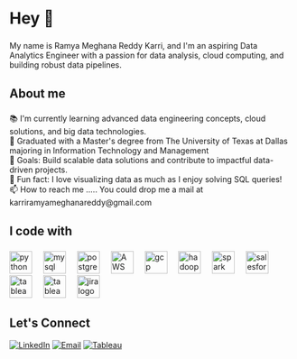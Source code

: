 <h1 align="left">Hey 👋</h1>

###

<p align="left">My name is Ramya Meghana Reddy Karri, and I'm an aspiring Data Analytics Engineer with a passion for data analysis, cloud computing, and building robust data pipelines.</p>

###

<h2 align="left">About me</h2>

###

<p align="left">📚 I'm currently learning advanced data engineering concepts, cloud solutions, and big data technologies.<br>🏫 Graduated with a Master's degree from The University of Texas at Dallas majoring in Information Technology and Management<br>🎯 Goals: Build scalable data solutions and contribute to impactful data-driven projects.<br>🎲 Fun fact: I love visualizing data as much as I enjoy solving SQL queries!<br>📫 How to reach me ..... You could drop me a mail at karriramyameghanareddy@gmail.com</p>

###

<h2 align="left">I code with</h2>

###

<div align="left">
  <img src="https://cdn.jsdelivr.net/gh/devicons/devicon/icons/python/python-original.svg" height="40" alt="python logo" />
  <img width="12" />
  <img src="https://cdn.jsdelivr.net/gh/devicons/devicon/icons/mysql/mysql-original.svg" height="40" alt="mysql logo" />
  <img width="12" />
  <img src="https://cdn.jsdelivr.net/gh/devicons/devicon/icons/postgresql/postgresql-original.svg" height="40" alt="postgresql logo" />
  <img width="12" />
  <img src="https://github.com/ramyameghana1299/images/blob/main/AWS.jpg" height="40" alt="AWS logo" />
  <img width="12" />
  <img src="https://github.com/ramyameghana1299/images/blob/main/GCP.gif" height="40" alt="gcp logo" />
  <img width="12" />
  <img src="https://cdn.jsdelivr.net/gh/devicons/devicon/icons/hadoop/hadoop-original.svg" height="40" alt="hadoop logo" />
  <img width="12" />
  <img src="https://github.com/ramyameghana1299/images/blob/main/spark.png" height="40" alt="spark logo" />
  <img width="12" />
  <img src="https://cdn.jsdelivr.net/gh/devicons/devicon/icons/salesforce/salesforce-original.svg" height="40" alt="salesforce logo" />
  <img width="12" />
  <img src="https://github.com/ramyameghana1299/images/blob/main/Tableau.png" height="40" alt="tableau logo" />
  <img width="12" />
   <img src="https://github.com/ramyameghana1299/images/blob/main/Microsoft-Power-BI-Symbol.png" height="40" alt="tableau logo" />
  <img width="12" />
  <img src="https://cdn.jsdelivr.net/gh/devicons/devicon/icons/jira/jira-original.svg" height="40" alt="jira logo" />
</div>

###

<h2 align="left">Let's Connect</h2>

<p align="left">
<a href="https://www.linkedin.com/in/ramya-reddy-karri/" target="_blank"><img src="https://img.shields.io/badge/LinkedIn-%230077B5.svg?&style=for-the-badge&logo=linkedin&logoColor=white" alt="LinkedIn"/></a>
<a href="mailto:karriramyameghanareddy@gmail.com"><img src="https://img.shields.io/badge/Email-D14836?style=for-the-badge&logo=gmail&logoColor=white" alt="Email"/></a>
<a href="https://public.tableau.com/app/profile/ramya.meghana.reddy.karri/vizzes" target="_blank"><img src="https://img.shields.io/badge/Tableau-1F1F1F?style=for-the-badge&logo=tableau&logoColor=white" alt="Tableau"/></a>
</p>
